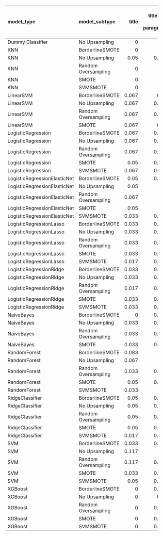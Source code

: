 | model_type                   | model_subtype       |   title |   title and first paragraph |   title and 5 sentences | title and 10 sentences   |   title and first sentence each paragraph |   raw text |
|:-----------------------------|:--------------------|--------:|----------------------------:|------------------------:|:-------------------------|------------------------------------------:|-----------:|
| Dummy Classifier             | No Upsampling       |   0     |                       0     |                   0     | 0.000                    |                                     0     |      0     |
| KNN                          | BorderlineSMOTE     |   0     |                       0     |                   0     | 0.000                    |                                     0     |      0     |
| KNN                          | No Upsampling       |   0.05  |                       0.017 |                   0     | 0.000                    |                                     0.05  |      0     |
| KNN                          | Random Oversampling |   0     |                       0     |                   0     | 0.000                    |                                     0     |      0.017 |
| KNN                          | SMOTE               |   0     |                       0     |                   0     | 0.000                    |                                     0     |      0     |
| KNN                          | SVMSMOTE            |   0     |                       0     |                   0     | 0                        |                                     0     |      0     |
| LinearSVM                    | BorderlineSMOTE     |   0.067 |                       0.05  |                   0.067 | 0.067                    |                                     0.067 |      0.15  |
| LinearSVM                    | No Upsampling       |   0.067 |                       0.083 |                   0.067 | 0.067                    |                                     0.067 |      0.15  |
| LinearSVM                    | Random Oversampling |   0.067 |                       0.083 |                   0.067 | 0.067                    |                                     0.067 |      0.15  |
| LinearSVM                    | SMOTE               |   0.067 |                       0.05  |                   0.067 | 0.067                    |                                     0.067 |      0.15  |
| LogisticRegression           | BorderlineSMOTE     |   0.067 |                       0.083 |                   0.067 | 0.067                    |                                     0.05  |      0.15  |
| LogisticRegression           | No Upsampling       |   0.067 |                       0.067 |                   0.083 | 0.083                    |                                     0.05  |      0.133 |
| LogisticRegression           | Random Oversampling |   0.067 |                       0.067 |                   0.067 | 0.083                    |                                     0.05  |      0.15  |
| LogisticRegression           | SMOTE               |   0.05  |                       0.067 |                   0.067 | 0.067                    |                                     0.05  |      0.15  |
| LogisticRegression           | SVMSMOTE            |   0.067 |                       0.067 |                   0.067 | 0.067                    |                                     0.033 |      0.15  |
| LogisticRegressionElasticNet | BorderlineSMOTE     |   0.05  |                       0.083 |                   0.05  | 0.117                    |                                     0.083 |      0.133 |
| LogisticRegressionElasticNet | No Upsampling       |   0.05  |                       0.1   |                   0.05  | 0.117                    |                                     0.067 |      0.133 |
| LogisticRegressionElasticNet | Random Oversampling |   0.067 |                       0.1   |                   0.05  | 0.117                    |                                     0.083 |      0.133 |
| LogisticRegressionElasticNet | SMOTE               |   0.05  |                       0.1   |                   0.05  | 0.117                    |                                     0.067 |      0.133 |
| LogisticRegressionElasticNet | SVMSMOTE            |   0.033 |                       0.067 |                   0.05  | 0.100                    |                                     0.067 |      0.167 |
| LogisticRegressionLasso      | BorderlineSMOTE     |   0.033 |                       0.067 |                   0.017 | 0.050                    |                                     0.033 |      0.083 |
| LogisticRegressionLasso      | No Upsampling       |   0.033 |                       0.067 |                   0.017 | 0.033                    |                                     0.033 |      0.05  |
| LogisticRegressionLasso      | Random Oversampling |   0.033 |                       0.067 |                   0.033 | 0.033                    |                                     0.033 |      0.083 |
| LogisticRegressionLasso      | SMOTE               |   0.033 |                       0.067 |                   0.017 | 0.050                    |                                     0.033 |      0.083 |
| LogisticRegressionLasso      | SVMSMOTE            |   0.017 |                       0.067 |                   0.017 | 0.083                    |                                     0.033 |      0.083 |
| LogisticRegressionRidge      | BorderlineSMOTE     |   0.033 |                       0.083 |                   0.1   | 0.100                    |                                     0.067 |      0.15  |
| LogisticRegressionRidge      | No Upsampling       |   0.033 |                       0.083 |                   0.1   | 0.100                    |                                     0.067 |      0.15  |
| LogisticRegressionRidge      | Random Oversampling |   0.017 |                       0.083 |                   0.1   | 0.100                    |                                     0.067 |      0.133 |
| LogisticRegressionRidge      | SMOTE               |   0.033 |                       0.083 |                   0.1   | 0.133                    |                                     0.067 |      0.133 |
| LogisticRegressionRidge      | SVMSMOTE            |   0.033 |                       0.083 |                   0.083 | 0.067                    |                                     0.05  |      0.133 |
| NaiveBayes                   | BorderlineSMOTE     |   0     |                       0.033 |                   0.05  | 0.067                    |                                     0.033 |      0.067 |
| NaiveBayes                   | No Upsampling       |   0.033 |                       0.083 |                   0.117 | 0.117                    |                                     0.133 |      0.133 |
| NaiveBayes                   | Random Oversampling |   0.033 |                       0.017 |                   0.05  | 0.033                    |                                     0.033 |      0.033 |
| NaiveBayes                   | SMOTE               |   0.033 |                       0.033 |                   0.017 | 0.100                    |                                     0.033 |      0.067 |
| RandomForest                 | BorderlineSMOTE     |   0.083 |                       0.1   |                   0.1   | 0.133                    |                                     0.133 |      0.133 |
| RandomForest                 | No Upsampling       |   0.067 |                       0.1   |                   0.15  | 0.133                    |                                     0.133 |      0.183 |
| RandomForest                 | Random Oversampling |   0.033 |                       0.033 |                   0.083 | 0.100                    |                                     0.083 |      0.133 |
| RandomForest                 | SMOTE               |   0.05  |                       0.067 |                   0.1   | **0.200**                |                                     0.1   |      0.133 |
| RandomForest                 | SVMSMOTE            |   0.033 |                       0.1   |                   0.133 | 0.183                    |                                     0.083 |      0.167 |
| RidgeClassifier              | BorderlineSMOTE     |   0.05  |                       0.083 |                   0.1   | 0.083                    |                                     0.067 |      0.133 |
| RidgeClassifier              | No Upsampling       |   0.05  |                       0.083 |                   0.1   | 0.083                    |                                     0.067 |      0.133 |
| RidgeClassifier              | Random Oversampling |   0.05  |                       0.083 |                   0.1   | 0.083                    |                                     0.067 |      0.133 |
| RidgeClassifier              | SMOTE               |   0.05  |                       0.083 |                   0.1   | 0.083                    |                                     0.067 |      0.133 |
| RidgeClassifier              | SVMSMOTE            |   0.017 |                       0.083 |                   0.067 | 0.067                    |                                     0.05  |      0.15  |
| SVM                          | BorderlineSMOTE     |   0.033 |                       0.017 |                   0.017 | 0.017                    |                                     0.017 |      0.1   |
| SVM                          | No Upsampling       |   0.117 |                       0     |                   0.017 | 0.067                    |                                     0     |      0.033 |
| SVM                          | Random Oversampling |   0.117 |                       0.033 |                   0.017 | 0.067                    |                                     0.017 |      0.083 |
| SVM                          | SMOTE               |   0.033 |                       0.017 |                   0.017 | 0.017                    |                                     0.017 |      0.1   |
| SVM                          | SVMSMOTE            |   0.05  |                       0.017 |                   0.017 | 0.017                    |                                     0.017 |      0.05  |
| XGBoost                      | BorderlineSMOTE     |   0     |                       0.017 |                   0.05  | 0.050                    |                                     0.05  |      0.1   |
| XGBoost                      | No Upsampling       |   0     |                       0.05  |                   0.083 | 0.033                    |                                     0.067 |      0.117 |
| XGBoost                      | Random Oversampling |   0     |                       0.017 |                   0.017 | 0.033                    |                                     0.017 |      0.1   |
| XGBoost                      | SMOTE               |   0     |                       0.017 |                   0.067 | 0.067                    |                                     0.033 |      0.117 |
| XGBoost                      | SVMSMOTE            |   0     |                       0.033 |                   0.067 | 0.067                    |                                     0.083 |      0.1   |